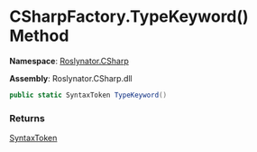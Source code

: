 # CSharpFactory\.TypeKeyword\(\) Method

**Namespace**: [Roslynator.CSharp](../../README.md)

**Assembly**: Roslynator\.CSharp\.dll

```csharp
public static SyntaxToken TypeKeyword()
```

### Returns

[SyntaxToken](https://docs.microsoft.com/en-us/dotnet/api/microsoft.codeanalysis.syntaxtoken)

